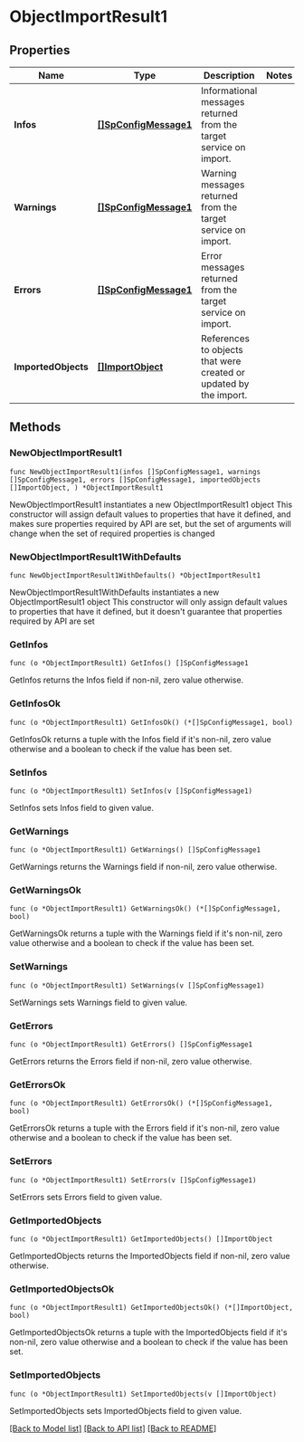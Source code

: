 # ObjectImportResult1

## Properties

Name | Type | Description | Notes
------------ | ------------- | ------------- | -------------
**Infos** | [**[]SpConfigMessage1**](SpConfigMessage1.md) | Informational messages returned from the target service on import. | 
**Warnings** | [**[]SpConfigMessage1**](SpConfigMessage1.md) | Warning messages returned from the target service on import. | 
**Errors** | [**[]SpConfigMessage1**](SpConfigMessage1.md) | Error messages returned from the target service on import. | 
**ImportedObjects** | [**[]ImportObject**](ImportObject.md) | References to objects that were created or updated by the import. | 

## Methods

### NewObjectImportResult1

`func NewObjectImportResult1(infos []SpConfigMessage1, warnings []SpConfigMessage1, errors []SpConfigMessage1, importedObjects []ImportObject, ) *ObjectImportResult1`

NewObjectImportResult1 instantiates a new ObjectImportResult1 object
This constructor will assign default values to properties that have it defined,
and makes sure properties required by API are set, but the set of arguments
will change when the set of required properties is changed

### NewObjectImportResult1WithDefaults

`func NewObjectImportResult1WithDefaults() *ObjectImportResult1`

NewObjectImportResult1WithDefaults instantiates a new ObjectImportResult1 object
This constructor will only assign default values to properties that have it defined,
but it doesn't guarantee that properties required by API are set

### GetInfos

`func (o *ObjectImportResult1) GetInfos() []SpConfigMessage1`

GetInfos returns the Infos field if non-nil, zero value otherwise.

### GetInfosOk

`func (o *ObjectImportResult1) GetInfosOk() (*[]SpConfigMessage1, bool)`

GetInfosOk returns a tuple with the Infos field if it's non-nil, zero value otherwise
and a boolean to check if the value has been set.

### SetInfos

`func (o *ObjectImportResult1) SetInfos(v []SpConfigMessage1)`

SetInfos sets Infos field to given value.


### GetWarnings

`func (o *ObjectImportResult1) GetWarnings() []SpConfigMessage1`

GetWarnings returns the Warnings field if non-nil, zero value otherwise.

### GetWarningsOk

`func (o *ObjectImportResult1) GetWarningsOk() (*[]SpConfigMessage1, bool)`

GetWarningsOk returns a tuple with the Warnings field if it's non-nil, zero value otherwise
and a boolean to check if the value has been set.

### SetWarnings

`func (o *ObjectImportResult1) SetWarnings(v []SpConfigMessage1)`

SetWarnings sets Warnings field to given value.


### GetErrors

`func (o *ObjectImportResult1) GetErrors() []SpConfigMessage1`

GetErrors returns the Errors field if non-nil, zero value otherwise.

### GetErrorsOk

`func (o *ObjectImportResult1) GetErrorsOk() (*[]SpConfigMessage1, bool)`

GetErrorsOk returns a tuple with the Errors field if it's non-nil, zero value otherwise
and a boolean to check if the value has been set.

### SetErrors

`func (o *ObjectImportResult1) SetErrors(v []SpConfigMessage1)`

SetErrors sets Errors field to given value.


### GetImportedObjects

`func (o *ObjectImportResult1) GetImportedObjects() []ImportObject`

GetImportedObjects returns the ImportedObjects field if non-nil, zero value otherwise.

### GetImportedObjectsOk

`func (o *ObjectImportResult1) GetImportedObjectsOk() (*[]ImportObject, bool)`

GetImportedObjectsOk returns a tuple with the ImportedObjects field if it's non-nil, zero value otherwise
and a boolean to check if the value has been set.

### SetImportedObjects

`func (o *ObjectImportResult1) SetImportedObjects(v []ImportObject)`

SetImportedObjects sets ImportedObjects field to given value.



[[Back to Model list]](../README.md#documentation-for-models) [[Back to API list]](../README.md#documentation-for-api-endpoints) [[Back to README]](../README.md)


